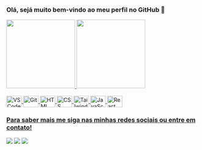 ### Olá, sejá muito bem-vindo ao meu perfil no GitHub 👋

 <div>
   <a href="https://github.com/matpaulo">
   <img height="180em" src="https://github-readme-stats.vercel.app/api?username=matpaulo&show_icons=true&theme=dracula&include_all_commits=true&count_private=true"/>
   <img height="180em" src="https://github-readme-stats.vercel.app/api/top-langs/?username=matpaulo&layout=compact&langs_count=6&theme=dracula"/>
</div>
     
<div style="display: inline_block"><br>
  <img align="center" alt="VSCode" height="30" width="40" 
  src="https://cdn.jsdelivr.net/gh/devicons/devicon/icons/vscode/vscode-original.svg">
  <img align="center" alt="Git" height="30" width="40" src="https://cdn.jsdelivr.net/gh/devicons/devicon/icons/git/git-original.svg">
  <img align="center" alt="HTML" height="30" width="40" src="https://cdn.jsdelivr.net/gh/devicons/devicon/icons/html5/html5-plain.svg">
  <img align="center" alt="CSS" height="30" width="40" src="https://cdn.jsdelivr.net/gh/devicons/devicon/icons/css3/css3-plain.svg">
  <img align="center" alt="Tailwindcss" height="30" width="40" src="https://cdn.jsdelivr.net/gh/devicons/devicon/icons/tailwindcss/tailwindcss-plain.svg">
  <img align="center" alt="JavaScript" height="30" width="40" src="https://cdn.jsdelivr.net/gh/devicons/devicon/icons/javascript/javascript-plain.svg">
  <img align="center" alt="React" height="30" width="40" src="https://cdn.jsdelivr.net/gh/devicons/devicon/icons/react/react-original.svg"> 
</div>

  ### Para saber mais me siga nas minhas redes sociais ou entre em contato!
 
<div> 
  <a href="https://www.instagram.com/mathh_paulo/"><img src="https://img.shields.io/badge/INSTAGRAM-pink" target="_blank"></a>
  <a href="https://www.linkedin.com/in/matheus-paulo-291828210" target="_blank"> <img src="https://img.shields.io/badge/LINKEDIN-blue" target="_blank"></a>
  <a href="https://docs.google.com/document/d/1-3iIwgKjMjqMh-DCO9nX_dDnduhGLFg2oNl0mCutsOM/edit"><img src="https://img.shields.io/badge/CURRICULO-green"></a>
</div>

